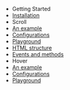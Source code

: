 - Getting Started
 - [Installation](/installation)
- Scroll
 - [An example](/scroll-example)
 - [Configurations](/scroll-configurations)
 - [Playground](/scroll-playground)
 - [HTML structure](/html)
 - [Events and methods](/events-and-methods)
- Hover
 - [An example](/hover-example)
 - [Configurations](/hover-configurations)
 - [Playground](/hover-playground)